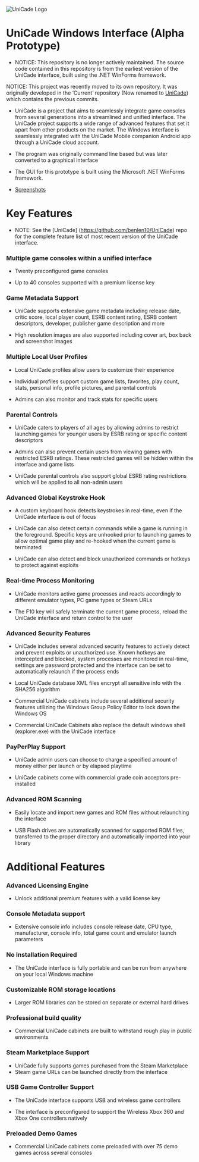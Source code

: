 ![UniCade Logo](https://github.com/benlen10/UniCade/blob/master/Unicade/UniCade/Resources/UniCadeMarquee.png)

# UniCade Windows Interface (Alpha Prototype)

- NOTICE: This repository is no longer actively maintained. The source code contained in this repository is from the earliest version of the UniCade interface, built using the .NET WinForms framework. 

NOTICE: This project was recently moved to its own repository. It was originally developed in the ‘Current’ repository (Now renamed to [UniCade](https://github.com/benlen10/UniCade)) which contains the previous commits.  

- UniCade is a project that aims to seamlessly integrate game consoles from several generations into a streamlined and unified interface. The UniCade project supports a wide range of advanced features that set it apart from other products on the market. The Windows interface is seamlessly integrated with the UniCade Mobile companion Android app through a UniCade cloud account.  

- The program was originally command line based but was later converted to a graphical interface

- The GUI for this prototype is built using the Microsoft .NET WinForms framework. 


- [Screenshots](https://github.com/benlen10/UniCade-Cmd-Interface-Alpha/tree/master/Screenshots)

# Key Features

- NOTE: See the [UniCade] (https://github.com/benlen10/UniCade) repo for the complete feature list of most recent version of the UniCade interface. 

### Multiple game consoles within a unified interface 
- Twenty preconfigured game consoles

- Up to 40 consoles supported with a premium license key

### Game Metadata Support
-  UniCade supports extensive game metadata including release date, critic score, local player count, ESRB content rating, ESRB content descriptors, developer, publisher game description and more

- High resolution images are also supported including cover art, box back and screenshot images

### Multiple Local User Profiles

- Local UniCade profiles allow users to customize their experience

- Individual profiles support custom game lists, favorites, play count, stats, personal info, profile pictures, and parental controls

- Admins can also monitor and track stats for specific users


### Parental Controls 
- UniCade caters to players of all ages by allowing admins to restrict launching games for younger users by ESRB rating or specific content descriptors

- Admins can also prevent certain users from viewing games with restricted ESRB ratings. These restricted games will be hidden within the interface and game lists

- UniCade parental controls also support global ESRB rating restrictions which will be applied to all non-admin users

### Advanced Global Keystroke Hook 
- A custom keyboard hook detects keystrokes in real-time, even if the UniCade interface is out of focus

- UniCade can also detect certain commands while a game is running in the foreground. Specific keys are unhooked prior to launching games to allow optimal game play and re-hooked when the current game is terminated

- UniCade can also detect and block unauthorized commands or hotkeys to protect against exploits

### Real-time Process Monitoring
- UniCade monitors active game processes and reacts accordingly to different emulator types, PC game types or Steam URLs

- The F10 key will safely terminate the current game process, reload the UniCade interface and return control to the user

### Advanced Security Features 
- UniCade includes several advanced security features to actively detect and prevent exploits or unauthorized use. Known hotkeys are intercepted and blocked, system processes are monitored in real-time, settings are password protected and the interface can be set to automatically relaunch if the process ends

- Local UniCade database XML files encrypt all sensitive info with the SHA256 algorithm 

- Commercial UniCade cabinets include several additional security features utilizing the Windows Group Policy Editor to lock down the Windows OS

- Commercial UniCade Cabinets also replace the default windows shell (explorer.exe) with the UniCade interface 

### PayPerPlay Support 
- UniCade admin users can choose to charge a specified amount of money either per launch or by elapsed playtime

- UniCade cabinets come with commercial grade coin acceptors pre-installed

### Advanced ROM Scanning 
- Easily locate and import new games and ROM files without relaunching the interface

- USB Flash drives are automatically scanned for supported ROM files, transferred to the proper directory and automatically imported into your library


# Additional Features

### Advanced Licensing Engine
- Unlock additional premium features with a valid license key

### Console Metadata support
- Extensive console info includes console release date, CPU type, manufacturer, console info, total game count and emulator launch parameters

### No Installation Required 
- The UniCade interface is fully portable and can be run from anywhere on your local Windows machine

### Customizable ROM storage locations 
- Larger ROM libraries can be stored on separate or external hard drives

### Professional build quality
- Commercial UniCade cabinets are built to withstand rough play in public environments

### Steam Marketplace Support  
- UniCade fully supports games purchased from the Steam Marketplace
- Steam game URLs can be launched directly from the interface


### USB Game Controller Support 
- The UniCade interface supports USB and wireless game controllers

- The interface is preconfigured to support the Wireless Xbox 360 and Xbox One controllers natively

### Preloaded Demo Games 
- Commercial UniCade cabinets come preloaded with over 75 demo games across several consoles
